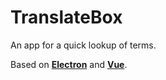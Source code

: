 # TranslateBox


An app for a quick lookup of terms.

Based on **[Electron](https://electron.atom.io/)** and **[Vue](https://vuejs.org/)**.

